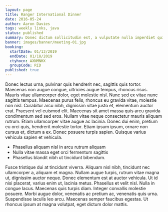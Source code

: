 ```yaml
---
layout: page
title: Ranger International Dinner
date: 2016-05-24
author: Aaron Davies
tags: weekly links, java
status: published
summary: Donec dictum sollicitudin est, a vulputate nulla imperdiet quis. Aenean.
banner: images/banner/meeting-01.jpg
booking:
  startDate: 01/13/2019
  endDate: 01/18/2019
  ctyhocn: AXNMNHX
  groupCode: RID
published: true
---
```

Donec lectus urna, pulvinar quis hendrerit nec, sagittis quis tortor. Maecenas non augue congue, ultricies augue tempus, rhoncus risus. Mauris vitae ullamcorper dolor, eget molestie nisl. Nunc sed ex vitae nunc sagittis tempus. Maecenas purus felis, rhoncus eu gravida vitae, molestie non nisl. Curabitur arcu nibh, dignissim vitae justo et, elementum auctor erat. Praesent vel euismod elit.
Maecenas sit amet massa quis arcu gravida condimentum sed sed eros. Nullam vitae neque consectetur mauris aliquam rutrum. Etiam ullamcorper vitae augue ac lacinia. Donec dui enim, pretium eu orci quis, hendrerit molestie tortor. Etiam ipsum ipsum, ornare non cursus et, dictum a ex. Donec posuere turpis sapien. Quisque varius vehicula sapien et vehicula.

* Phasellus aliquam nisl in arcu rutrum aliquam
* Nulla vitae massa eget orci fermentum sagittis
* Phasellus blandit nibh ut tincidunt bibendum.

Fusce tristique dui at tincidunt viverra. Aliquam nisl nibh, tincidunt nec ullamcorper a, aliquam et magna. Nullam augue turpis, rutrum vitae magna ut, dignissim auctor neque. Donec elementum est at auctor vehicula. Ut id nisi placerat, varius enim ut, lacinia metus. Phasellus et velit nisl. Nulla in congue lacus. Maecenas quis turpis diam. Integer convallis molestie posuere. Morbi augue dolor, venenatis ac pretium ac, venenatis quis urna. Suspendisse iaculis leo arcu. Maecenas semper faucibus egestas. Ut rhoncus ipsum at magna volutpat, eget dictum dolor mattis.
